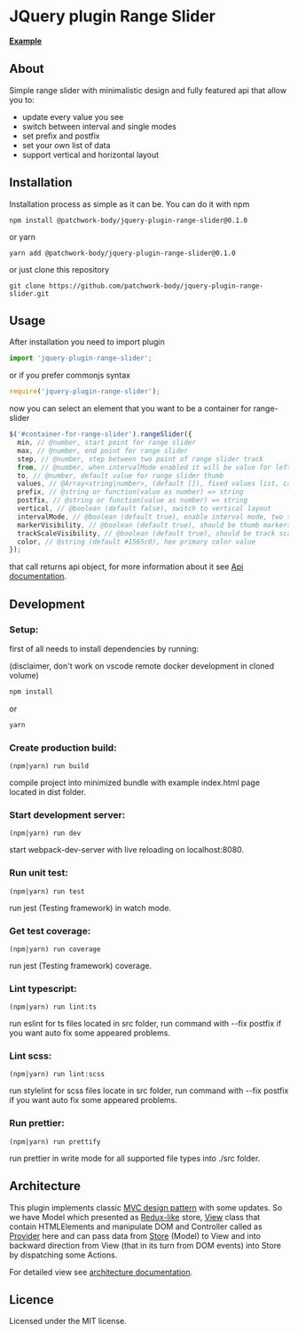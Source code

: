# JQuery plugin Range Slider

**[Example](https://patchwork-body.github.io/jquery-plugin-range-slider)**

## About

Simple range slider with minimalistic design and fully featured api that allow you to:

- update every value you see
- switch between interval and single modes
- set prefix and postfix
- set your own list of data
- support vertical and horizontal layout

## Installation

Installation process as simple as it can be. You can do it with npm

`npm install @patchwork-body/jquery-plugin-range-slider@0.1.0`

or yarn

`yarn add @patchwork-body/jquery-plugin-range-slider@0.1.0`

or just clone this repository

`git clone https://github.com/patchwork-body/jquery-plugin-range-slider.git`

## Usage

After installation you need to import plugin

```javascript
import 'jquery-plugin-range-slider';
```

or if you prefer commonjs syntax

```javascript
require('jquery-plugin-range-slider');
```

now you can select an element that you want to be a container for range-slider

```javascript
$('#container-for-range-slider').rangeSlider({
  min, // @number, start point for range slider
  max, // @number, end point for range slider
  step, // @number, step between two point of range slider track
  from, // @number, when intervalMode enabled it will be value for left thumb else can be passed
  to, // @number, default value for range slider thumb
  values, // @Array<string|number>, (default []), fixed values list, can be passed
  prefix, // @string or function(value as number) => string
  postfix, // @string or function(value as number) => string
  vertical, // @boolean (default false), switch to vertical layout
  intervalMode, // @boolean (default true), enable interval mode, two thumbs will be displayed
  markerVisibility, // @boolean (default true), should be thumb markers displayed?
  trackScaleVisibility, // @boolean (default true), should be track scale displayed?
  color, // @string (default #1565c0), hex primary color value
});
```

that call returns api object, for more information about it see [Api documentation](https://patchwork-body.github.io/jquery-plugin-range-slider/docs/api.html).

## Development

### Setup:

first of all needs to install dependencies by running:

(disclaimer, don't work on vscode remote docker development in cloned volume)

```bash
npm install
```

or

```bash
yarn
```

### Create production build:

`(npm|yarn) run build`

compile project into minimized bundle with example index.html page located in dist folder.

### Start development server:

`(npm|yarn) run dev`

start webpack-dev-server with live reloading on localhost:8080.

### Run unit test:

`(npm|yarn) run test`

run jest (Testing framework) in watch mode.

### Get test coverage:

`(npm|yarn) run coverage`

run jest (Testing framework) coverage.

### Lint typescript:

`(npm|yarn) run lint:ts`

run eslint for ts files located in src folder, run command with --fix postfix if you want auto fix some appeared problems.

### Lint scss:

`(npm|yarn) run lint:scss`

run stylelint for scss files locate in src folder, run command with --fix postfix if you want auto fix some appeared problems.

### Run prettier:

`(npm|yarn) run prettify`

run prettier in write mode for all supported file types into ./src folder.

## Architecture

This plugin implements classic [MVC design pattern](https://www.geeksforgeeks.org/mvc-design-pattern/) with some updates. So we have Model which presented as [Redux-like](https://redux.js.org/introduction/getting-started) store, [View](https://patchwork-body.github.io/jquery-plugin-range-slider/docs/view.html) class that contain HTMLElements and manipulate DOM and Controller called as [Provider](https://patchwork-body.github.io/jquery-plugin-range-slider/docs/provider.html) here and can pass data from [Store](https://patchwork-body.github.io/jquery-plugin-range-slider/docs/store.html) (Model) to View and into backward direction from View (that in its turn from DOM events) into Store by dispatching some Actions.

For detailed view see [architecture documentation](https://patchwork-body.github.io/jquery-plugin-range-slider/docs/architecture.html).

## Licence

Licensed under the MIT license.
